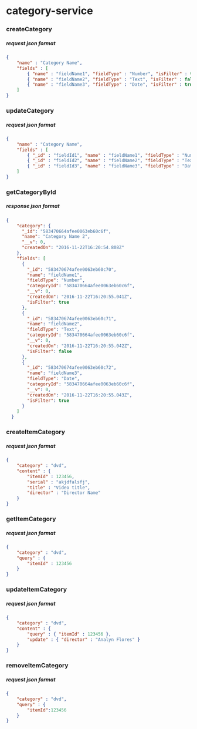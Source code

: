 # category-service

### createCategory
##### request json format
```json
{  
    "name" : "Category Name",  
    "fields" : [  
        { "name" : "fieldName1", "fieldType" : "Number", "isFilter" : true },
        { "name" : "fieldName2", "fieldType" : "Text", "isFilter" : false }, 
        { "name" : "fieldName3", "fieldType" : "Date", "isFilter" : true }
    ] 
} 
```
### updateCategory
##### request json format
```json
{  
    "name" : "Category Name",  
    "fields" : [  
        { "_id" : "fieldId1", "name" : "fieldName1", "fieldType" : "Number", "isFilter" : true },
        { "_id" : "fieldId2", "name" : "fieldName2", "fieldType" : "Text", "isFilter" : false }, 
        { "_id" : "fieldId3", "name" : "fieldName3", "fieldType" : "Date", "isFilter" : true }
    ] 
} 
```
### getCategoryById
##### response json format
```json
{ 
    "category": { 
      "_id": "583470664afee0063eb60c6f", 
      "name": "Category Name 2", 
      "__v": 0, 
      "createdOn": "2016-11-22T16:20:54.808Z" 
    },  
    "fields": [ 
      { 
        "_id": "583470674afee0063eb60c70", 
        "name": "fieldName1", 
        "fieldType": "Number", 
        "categoryId": "583470664afee0063eb60c6f", 
        "__v": 0, 
        "createdOn": "2016-11-22T16:20:55.041Z", 
        "isFilter": true 
      },
      {
        "_id": "583470674afee0063eb60c71", 
        "name": "fieldName2", 
        "fieldType": "Text", 
        "categoryId": "583470664afee0063eb60c6f", 
        "__v": 0, 
        "createdOn": "2016-11-22T16:20:55.042Z", 
        "isFilter": false 
      }, 
      { 
        "_id": "583470674afee0063eb60c72", 
        "name": "fieldName3", 
        "fieldType": "Date", 
        "categoryId": "583470664afee0063eb60c6f", 
        "__v": 0, 
        "createdOn": "2016-11-22T16:20:55.043Z", 
        "isFilter": true 
      } 
    ] 
  } 
```
### createItemCategory
##### request json format
```json
{  
    "category" : "dvd",  
    "content" : {  
        "itemId" : 123456,  
        "serial" : "akjdfalsfj",  
        "title" : "Video title",  
        "director" : "Director Name"  
    }  
}  
```
### getItemCategory
##### request json format
```json
{  
    "category" : "dvd",  
    "query" : {  
        "itemId" : 123456
    }  
}  
```
### updateItemCategory
##### request json format
```json
{  
    "category" : "dvd",  
    "content" : {  
        "query" : { "itemId" : 123456 },
        "update" : { "director" : "Analyn Flores" }
    }  
}  
```
### removeItemCategory
##### request json format
```json
{  
    "category" : "dvd",
    "query" : {
        "itemId":123456
    }
}  
```
